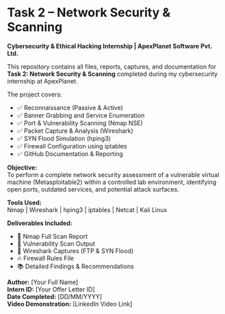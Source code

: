 # Task 2 – Network Security & Scanning  
**Cybersecurity & Ethical Hacking Internship | ApexPlanet Software Pvt. Ltd.**

This repository contains all files, reports, captures, and documentation for **Task 2: Network Security & Scanning** completed during my cybersecurity internship at ApexPlanet.

The project covers:
- ✅ Reconnaissance (Passive & Active)
- ✅ Banner Grabbing and Service Enumeration
- ✅ Port & Vulnerability Scanning (Nmap NSE)
- ✅ Packet Capture & Analysis (Wireshark)
- ✅ SYN Flood Simulation (hping3)
- ✅ Firewall Configuration using iptables
- ✅ GitHub Documentation & Reporting

**Objective:**  
To perform a complete network security assessment of a vulnerable virtual machine (Metasploitable2) within a controlled lab environment, identifying open ports, outdated services, and potential attack surfaces.

**Tools Used:**  
Nmap | Wireshark | hping3 | iptables | Netcat | Kali Linux

**Deliverables Included:**  
- 📄 Nmap Full Scan Report  
- 🧩 Vulnerability Scan Output  
- 🧠 Wireshark Captures (FTP & SYN Flood)  
- 🔥 Firewall Rules File  
- 📚 Detailed Findings & Recommendations  

**Author:** [Your Full Name]  
**Intern ID:** [Your Offer Letter ID]  
**Date Completed:** [DD/MM/YYYY]  
**Video Demonstration:** [LinkedIn Video Link]  
